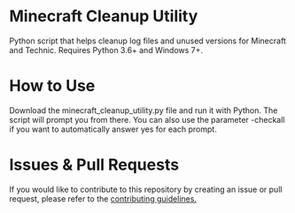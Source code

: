 # Minecraft Cleanup Utility
 Python script that helps cleanup log files and unused versions for Minecraft and Technic. Requires Python 3.6+ and Windows 7+.

# How to Use
 Download the minecraft_cleanup_utility.py file and run it with Python. The script will prompt you from there. You can also use the parameter -checkall if you want to automatically answer yes for each prompt.

# Issues & Pull Requests
 If you would like to contribute to this repository by creating an issue or pull request, please refer to the [contributing guidelines.](https://lambdagaming.github.io/contributing.html)

